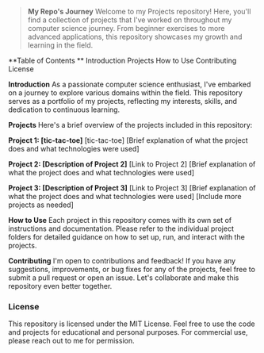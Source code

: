 > **My Repo's Journey**
Welcome to my Projects repository! Here, you'll find a collection of projects that I've worked on throughout my computer science journey. From beginner exercises to more advanced applications, this repository showcases my growth and learning in the field.

**Table of Contents
**
Introduction
Projects
How to Use
Contributing
License

**Introduction**
As a passionate computer science enthusiast, I've embarked on a journey to explore various domains within the field. This repository serves as a portfolio of my projects, reflecting my interests, skills, and dedication to continuous learning.

**Projects**
Here's a brief overview of the projects included in this repository:

**Project 1: [tic-tac-toe]**
[tic-tac-toe]
[Brief explanation of what the project does and what technologies were used]

**Project 2: [Description of Project 2]**
[Link to Project 2]
[Brief explanation of what the project does and what technologies were used]

**Project 3: [Description of Project 3]**
[Link to Project 3]
[Brief explanation of what the project does and what technologies were used]
[Include more projects as needed]

**How to Use**
Each project in this repository comes with its own set of instructions and documentation. Please refer to the individual project folders for detailed guidance on how to set up, run, and interact with the projects.

**Contributing**
I'm open to contributions and feedback! If you have any suggestions, improvements, or bug fixes for any of the projects, feel free to submit a pull request or open an issue. Let's collaborate and make this repository even better together.

<h3><strong>License</strong></h3>
This repository is licensed under the MIT License. Feel free to use the code and projects for educational and personal purposes. For commercial use, please reach out to me for permission.








